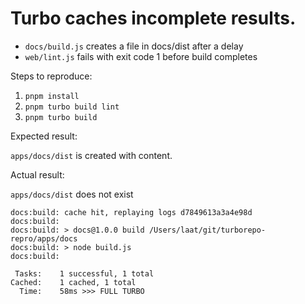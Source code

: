 # Turbo caches incomplete results.


* `docs/build.js` creates a file in docs/dist after a delay
* `web/lint.js` fails with exit code 1 before build completes

Steps to reproduce:

1. `pnpm install`
2. `pnpm turbo build lint`
3. `pnpm turbo build`

Expected result:

`apps/docs/dist` is created with content.

Actual result:

`apps/docs/dist` does not exist

```
docs:build: cache hit, replaying logs d7849613a3a4e98d
docs:build:
docs:build: > docs@1.0.0 build /Users/laat/git/turborepo-repro/apps/docs
docs:build: > node build.js
docs:build:

 Tasks:    1 successful, 1 total
Cached:    1 cached, 1 total
  Time:    58ms >>> FULL TURBO
```
